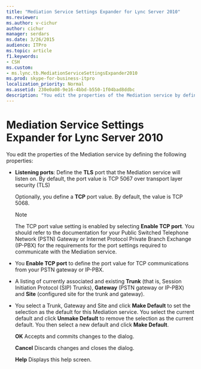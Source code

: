 ```yaml
---
title: "Mediation Service Settings Expander for Lync Server 2010"
ms.reviewer: 
ms.author: v-cichur
author: cichur
manager: serdars
ms.date: 3/26/2015
audience: ITPro
ms.topic: article
f1.keywords:
- CSH
ms.custom:
- ms.lync.tb.MediationServiceSettingsExpander2010
ms.prod: skype-for-business-itpro
localization_priority: Normal
ms.assetid: 230e0a08-9e16-4bbd-b550-1f04bad8ddbc
description: "You edit the properties of the Mediation service by defining the following properties:"
---
```


# Mediation Service Settings Expander for Lync Server 2010
 
You edit the properties of the Mediation service by defining the following properties:
  
- **Listening ports**: Define the **TLS** port that the Mediation service will listen on. By default, the port value is TCP 5067 over transport layer security (TLS)
    
    Optionally, you define a **TCP** port value. By default, the value is TCP 5068.
    
    > [!NOTE]
    > The TCP port value setting is enabled by selecting **Enable TCP port**. You should refer to the documentation for your Public Switched Telephone Network (PSTN) Gateway or Internet Protocol Private Branch Exchange (IP-PBX) for the requirements for the port settings required to communicate with the Mediation service. 
  
- You **Enable TCP port** to define the port value for TCP communications from your PSTN gateway or IP-PBX.
    
- A listing of currently associated and existing **Trunk** (that is, Session Initiation Protocol (SIP) Trunks), **Gateway** (PSTN gateway or IP-PBX) and **Site** (configured site for the trunk and gateway).
    
- You select a Trunk, Gateway and Site and click **Make Default** to set the selection as the default for this Mediation service. You select the current default and click **Unmake Default** to remove the selection as the current default. You then select a new default and click **Make Default**.
    
  **OK** Accepts and commits changes to the dialog.
  
  **Cancel** Discards changes and closes the dialog.
  
  **Help** Displays this help screen.
  

